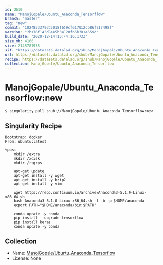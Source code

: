 ```yaml
---
id: 2610
name: "ManojGopale/Ubuntu_Anaconda_Tensorflow"
branch: "master"
tag: "new"
commit: "10248533793d5018f659cf617012cb86f917498f"
version: "2ba76f143d84e5b34728fb5b381e559d"
build_date: "2020-12-14T15:44:16.173Z"
size_mb: 4166
size: 2145787935
sif: "https://datasets.datalad.org/shub/ManojGopale/Ubuntu_Anaconda_Tensorflow/new/2020-12-14-10248533-2ba76f14/2ba76f143d84e5b34728fb5b381e559d.simg"
url: https://datasets.datalad.org/shub/ManojGopale/Ubuntu_Anaconda_Tensorflow/new/2020-12-14-10248533-2ba76f14/
recipe: https://datasets.datalad.org/shub/ManojGopale/Ubuntu_Anaconda_Tensorflow/new/2020-12-14-10248533-2ba76f14/Singularity
collection: ManojGopale/Ubuntu_Anaconda_Tensorflow
---
```


# ManojGopale/Ubuntu_Anaconda_Tensorflow:new

```bash
$ singularity pull shub://ManojGopale/Ubuntu_Anaconda_Tensorflow:new
```

## Singularity Recipe

```singularity
Bootstrap: docker
From: ubuntu:latest

%post
	mkdir /extra
	mkdir /xdisk
	mkdir /rsgrps

	apt-get update
	apt-get install -y wget
	apt-get install -y bzip2
	apt-get install -y vim

	wget https://repo.continuum.io/archive/Anaconda3-5.1.0-Linux-x86_64.sh
	bash Anaconda3-5.1.0-Linux-x86_64.sh -f -b -p $HOME/anaconda
	export PATH="$HOME/anaconda/bin:$PATH"

	conda update -y conda
	pip install --upgrade tensorflow
	pip install keras
	conda update -y conda
```

## Collection

 - Name: [ManojGopale/Ubuntu_Anaconda_Tensorflow](https://github.com/ManojGopale/Ubuntu_Anaconda_Tensorflow)
 - License: None

